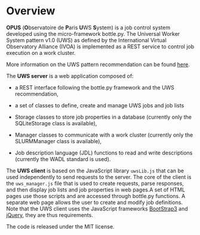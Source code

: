 
Overview
========
**OPUS** (**O**bservatoire de **P**aris **U**WS **S**ystem) is a job control 
system developed using the micro-framework bottle.py. The Universal Worker System 
pattern v1.0 (UWS) as defined by the International Virtual Observatory Alliance 
(IVOA) is implemented as a REST service to control job execution on a work cluster.

More information on the UWS pattern recommendation can be found 
[here](http://www.ivoa.net/documents/UWS/20101010/).

The **UWS server** is a web application composed of:

* a REST interface following the bottle.py framework and the UWS recommendation,

* a set of classes to define, create and manage UWS jobs and job lists

* Storage classes to store job properties in a database (currently only the
  SQLiteStorage class is available),

* Manager classes to communicate with a work cluster (currently only the
  SLURMManager class is available),

* Job description language (JDL) functions to read and write descriptions
  (currently the WADL standard is used).

The **UWS client** is based on the JavaScript library `uwsLib.js` that can be
used independently to send requests to the server. The core of the client is the
`uws_manager.js` file that is used to create requests, parse responses, and then
display job lists and job properties in web pages.A set of HTML pages use those
scripts and are accessed through bottle.py functions. A separate web page allows
the user to create and modify job definitions. Note that the UWS client uses the
JavaScript frameworks [BootStrap3](http://getbootstrap.com/) and 
[jQuery](https://jquery.com/), they are thus requirements.

The code is released under the MIT license.
